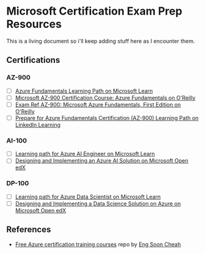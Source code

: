 # Microsoft Certification Exam Prep Resources
This is a living document so i'll keep adding stuff here as I encounter them.

## Certifications

### AZ-900
- [ ] [Azure Fundamentals Learning Path on Microsoft Learn](https://docs.microsoft.com/en-us/learn/paths/azure-fundamentals/index)
- [ ] [Microsoft AZ-900 Certification Course: Azure Fundamentals on O'Reilly](https://learning.oreilly.com/videos/microsoft-az-900-certification/10009AZ900454545)
- [ ] [Exam Ref AZ-900: Microsoft Azure Fundamentals, First Edition on O'Reilly](https://learning.oreilly.com/library/view/exam-ref-az-900/9780135732199/)
- [ ] [Prepare for Azure Fundamentals Certification (AZ-900) Learning Path on LinkedIn Learning](https://www.linkedin.com/learning/paths/prepare-for-azure-fundamentals-certification-az-900)

### AI-100
- [ ] [Learning path for Azure AI Engineer on Microsoft Learn](https://query.prod.cms.rt.microsoft.com/cms/api/am/binary/RWusKi)
- [ ] [Designing and Implementing an Azure AI Solution on Microsoft Open edX](https://oxa.microsoft.com/courses/course-v1:Microsoft+AI-100.1+2019_T3/about)

### DP-100
- [ ] [Learning path for Azure Data Scientist on Microsoft Learn](https://query.prod.cms.rt.microsoft.com/cms/api/am/binary/RE2PLKZ)
- [ ] [Designing and Implementing a Data Science Solution on Azure on Microsoft Open edX](https://oxa.microsoft.com/courses/course-v1:Microsoft+DP-100.1+2019_T3/about)

## References
- [Free Azure certification training courses](https://github.com/cheahengsoon/MicrosoftOpenEdx) repo by [Eng Soon Cheah](https://github.com/cheahengsoon)
